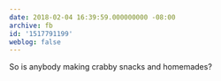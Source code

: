```yaml
---
date: 2018-02-04 16:39:59.000000000 -08:00
archive: fb
id: '1517791199'
weblog: false
---
```


So is anybody making crabby snacks and homemades?
